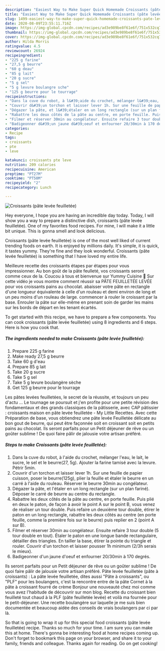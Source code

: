 ```yaml
---
description: "Easiest Way to Make Super Quick Homemade Croissants (pâte levée feuilletée)"
title: "Easiest Way to Make Super Quick Homemade Croissants (pâte levée feuilletée)"
slug: 1499-easiest-way-to-make-super-quick-homemade-croissants-pate-levee-feuilletee
date: 2020-08-09T23:55:11.716Z
image: https://img-global.cpcdn.com/recipes/ad3e989be8f61e6f/751x532cq70/croissants-pate-levee-feuilletee-photo-principale-de-la-recette.jpg
thumbnail: https://img-global.cpcdn.com/recipes/ad3e989be8f61e6f/751x532cq70/croissants-pate-levee-feuilletee-photo-principale-de-la-recette.jpg
cover: https://img-global.cpcdn.com/recipes/ad3e989be8f61e6f/751x532cq70/croissants-pate-levee-feuilletee-photo-principale-de-la-recette.jpg
author: Hilda Morris
ratingvalue: 4.5
reviewcount: 26924
recipeingredient:
- "225 g farine"
- "27,5 g beurre"
- "60 g deau"
- "85 g lait"
- "20 g sucre"
- "5 g sel"
- "5 g levure boulangre sche"
- "125 g beurre pour le tourrage"
recipeinstructions:
- "Dans la cuve du robot, à l&#39;aide du crochet, mélanger l&#39;eau, le lait, le sucre, le sel et le beurre(27, 5g). Ajouter la farine tamisé avec la levure. Pétrir 5min."
- "Couvrir d&#39;un torchon et laisser lever 1h. Sur une feuille de papier cuisson, poser le beurre(125g), plier la feuille et étaler le beurre en un carré à l&#39;aide du rouleau. Réserver le beurre 30min au congélateur."
- "Dégazer la pâte, et l&#39;étaler en un long rectangle (sur un plan fariné). Déposer le carré de beurre au centre du rectangle."
- "Rabattre les deux côtés de la pâte au centre, en porte feuille. Puis plié en deux le paton, de façon à avoir le point A sur le point B, vous venez de réaliser un tour double. Puis refaire un deuxième tour double, étirer le paton en un long rectangle, rabattre les deux côtés au centre (en porte feuille, comme la première fois sur le beurre) puis replier en 2 (point A sur B)."
- "Filmer et réserver 30min au congélateur. Ensuite refaire 3 tour double (5 tour double en tout). Étaler le paton en une longue bande rectangulaire, détailler des triangles. En tailler la base, étirer la pointe du triangle et rouler. Couvrir d&#39;un torchon et laisser pousser 1h minimum (2/3h serais le mieux)."
- "Badigeonner d&#39;un jaune d&#39;oeuf et enfourner 20/30min à 170 degrés."
categories:
- Recipe
tags:
- croissants
- pte
- leve

katakunci: croissants pte leve 
nutrition: 209 calories
recipecuisine: American
preptime: "PT27M"
cooktime: "PT50M"
recipeyield: "2"
recipecategory: Lunch

---
```



![Croissants (pâte levée feuilletée)](https://img-global.cpcdn.com/recipes/ad3e989be8f61e6f/751x532cq70/croissants-pate-levee-feuilletee-photo-principale-de-la-recette.jpg)

Hey everyone, I hope you are having an incredible day today. Today, I will show you a way to prepare a distinctive dish, croissants (pâte levée feuilletée). One of my favorites food recipes. For mine, I will make it a little bit unique. This is gonna smell and look delicious.

Croissants (pâte levée feuilletée) is one of the most well liked of current trending foods on earth. It is enjoyed by millions daily. It's simple, it is quick, it tastes yummy. They're fine and they look wonderful. Croissants (pâte levée feuilletée) is something that I have loved my entire life.

Meilleure recette des croissants étapes par étapes pour vous impressionner. Au bon goût de la pâte feulleté, vos croissants seront comme ceux de la. Coucou à tous et bienvenue sur Yummy Cuisine 🙏 Sur cette vidéo je vous montre comment réussir sa PÂTE FEUILLETÉE LEVÉE pour vos croissants pains au chocolat. abaisser votre pâte en rectangle d&#39;une longueur équivalente à celle d&#39;un rouleau et demi environ de long et un peu moins d&#39;un rouleau de large. commencer à rouler le croissant par la base. Enrouler la pâte sur elle-même en prenant soin de garder les mains sur les bords de départ en les tenant écartés.


To get started with this recipe, we have to prepare a few components. You can cook croissants (pâte levée feuilletée) using 8 ingredients and 6 steps. Here is how you cook that.

<!--inarticleads1-->

##### The ingredients needed to make Croissants (pâte levée feuilletée):

1. Prepare 225 g farine
1. Make ready 27,5 g beurre
1. Take 60 g d&#39;eau
1. Prepare 85 g lait
1. Take 20 g sucre
1. Take 5 g sel
1. Take 5 g levure boulangère sèche
1. Get 125 g beurre pour le tourrage


Les pâtes levées feuilletées, le secret de la réussite, et toujours un peu d&#39;actu … Le tournage se poursuit et j&#39;en profite pour une petite révision des fondamentaux et des grands classiques de la pâtisserie, avec CAP pâtissier : croissants maison en pâte levée feuilletée - My Little Recettes. Avec cette Préparation de base, vous obtiendrez une pâte levée Feuilletée délicate au bon gout de beurre, qui peut être façonnée soit en croissant soit en petits pains au chocolat. Ils seront parfaits pour un Petit déjeuner de rêve ou un goûter sublime ! De quoi faire pâlir de jalousie votre artisan préféré. 

<!--inarticleads2-->

##### Steps to make Croissants (pâte levée feuilletée):

1. Dans la cuve du robot, à l&#39;aide du crochet, mélanger l&#39;eau, le lait, le sucre, le sel et le beurre(27, 5g). Ajouter la farine tamisé avec la levure. Pétrir 5min.
1. Couvrir d&#39;un torchon et laisser lever 1h. Sur une feuille de papier cuisson, poser le beurre(125g), plier la feuille et étaler le beurre en un carré à l&#39;aide du rouleau. Réserver le beurre 30min au congélateur.
1. Dégazer la pâte, et l&#39;étaler en un long rectangle (sur un plan fariné). Déposer le carré de beurre au centre du rectangle.
1. Rabattre les deux côtés de la pâte au centre, en porte feuille. Puis plié en deux le paton, de façon à avoir le point A sur le point B, vous venez de réaliser un tour double. Puis refaire un deuxième tour double, étirer le paton en un long rectangle, rabattre les deux côtés au centre (en porte feuille, comme la première fois sur le beurre) puis replier en 2 (point A sur B).
1. Filmer et réserver 30min au congélateur. Ensuite refaire 3 tour double (5 tour double en tout). Étaler le paton en une longue bande rectangulaire, détailler des triangles. En tailler la base, étirer la pointe du triangle et rouler. Couvrir d&#39;un torchon et laisser pousser 1h minimum (2/3h serais le mieux).
1. Badigeonner d&#39;un jaune d&#39;oeuf et enfourner 20/30min à 170 degrés.


Ils seront parfaits pour un Petit déjeuner de rêve ou un goûter sublime ! De quoi faire pâlir de jalousie votre artisan préféré. Pâte levée feuilletée (pâte à croissants) : La pâte levée feuilletée, dites aussi &#34;Pâte à croissants&#34;, ou &#34;PLF&#34; pour les boulangers, c&#39;est la rencontre entre de la pâte Cornet à la pâte à croissant fourré de crème Bonjour une nouveauté chez moi comme vous avez l&#39;habitude de découvrir sur mon blog. Recette du croissant bien feuilleté tout chaud à la PLF (pâte feuilletée levée) et voilà ma fournée pour le petit-déjeuner. Une recette boulangère sur laquelle je me suis bien documentée et beaucoup aidée des conseils de vrais boulangers par ci par là. 

So that is going to wrap it up for this special food croissants (pâte levée feuilletée) recipe. Thanks so much for your time. I am sure you can make this at home. There's gonna be interesting food at home recipes coming up. Don't forget to bookmark this page on your browser, and share it to your family, friends and colleague. Thanks again for reading. Go on get cooking!
